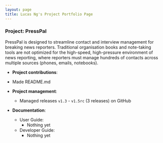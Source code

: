 ```yaml
---
layout: page
title: Lucas Ng's Project Portfolio Page
---
```


### Project: PressPal

PressPal is designed to streamline contact and interview management for breaking news reporters. Traditional organisation books and note-taking tools are not optimized for the high-speed, high-pressure environment of news reporting, where reporters must manage hundreds of contacts across multiple sources (phones, emails, notebooks).

* **Project contributions**:
* Made README.md

* **Project management**:
  * Managed releases `v1.3` - `v1.5rc` (3 releases) on GitHub

* **Documentation**:
  * User Guide:
    * Nothing yet
  * Developer Guide:
    * Nothing yet
